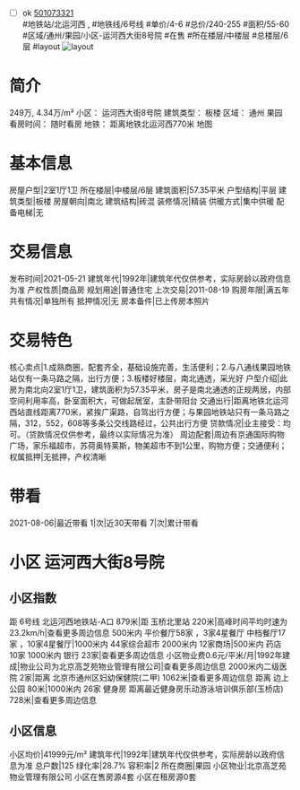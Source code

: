 - [ ] ok [501073321](https://bj.5i5j.com/ershoufang/501073321.html)  
 #地铁站/北运河西 ,  #地铁线/6号线
#单价/4-6 #总价/240-255 #面积/55-60   #区域/通州/果园/小区-运河西大街8号院 #在售 #所在楼层/中楼层 #总楼层/6层 #layout 
![layout](http://image2a.5i5j.com/bdir/layout/c87dad96427d40b2b2d6769362c1cfb0.png_P5.jpg) 
# 简介 
 249万,  4.34万/m² 
小区： 运河西大街8号院
建筑类型： 板楼
区域： 通州 果园
看房时间： 随时看房
地铁： 距离地铁北运河西770米 地图
# 基本信息 
 房屋户型|2室1厅1卫
所在楼层|中楼层/6层
建筑面积|57.35平米
户型结构|平层
建筑类型|板楼
房屋朝向|南北
建筑结构|砖混
装修情况|精装
供暖方式|集中供暖
配备电梯|无
# 交易信息 
 发布时间|2021-05-21
建筑年代|1992年|建筑年代仅供参考，实际房龄以政府信息为准
产权性质|商品房
规划用途|普通住宅
上次交易|2011-08-19
购房年限|满五年
共有情况|单独所有
抵押情况|无
房本备件|已上传房本照片
# 交易特色 
 核心卖点|1.成熟商圈，配套齐全，基础设施完善，生活便利；2.与八通线果园地铁站仅有一条马路之隔，出行方便；3.板楼好楼层，南北通透，采光好
户型介绍|此房为南北向2室1厅1卫，建筑面积为57.35平米，房子是南北通透的正规两居，内部空间利用率高，卧室面积大，可做起居室，主卧带阳台
交通出行|距离地铁北运河西站直线距离770米，紧挨广渠路，自驾出行方便；与果园地铁站只有一条马路之隔，312，552，608等多条公交线路经过，公共出行方便
贷款情况|业主接受：均可。（贷款情况仅供参考，最终以实际情况为准）
周边配套|周边有京通国际购物广场，家乐福超市，苏荷奥特莱斯，物美超市不到1公里，购物方便；交通便利；
权属抵押|无抵押，产权清晰
# 带看 
 2021-08-06|最近带看	 1|次|近30天带看	 7|次|累计带看
# 小区 运河西大街8号院
## 小区指数 
 距 6号线 北运河西地铁站-A口 879米|距 玉桥北里站 220米|高峰时间平均时速为23.2km/h|查看更多周边信息
500米内 平价餐厅58家 ，3家4星餐厅
中档餐厅17家 ，10家4星餐厅|1000米内 44家综合超市
2000米内 12家商场|500米内 药店 10家
1000米内 银行 23家|查看更多周边信息
小区物业费0.6元/平米/月|1992年建成|物业公司为北京高芝苑物业管理有限公司|查看更多周边信息
2000米内二级医院 2家|距离 北京市通州区妇幼保健院(二甲)  1062米|查看更多周边信息
距离 边上公园 80米|1000米内 26家 健身房
距离最近健身房乐动游泳培训俱乐部(玉桥店) 728米|查看更多周边信息
## 小区信息 
 小区均价|41999元/m²
建筑年代|1992年|建筑年代仅供参考，实际房龄以政府信息为准
总户数|125
绿化率|28.7%
容积率|2
所在商圈|果园
小区物业|北京高芝苑物业管理有限公司
小区在售房源4套
小区在租房源0套
